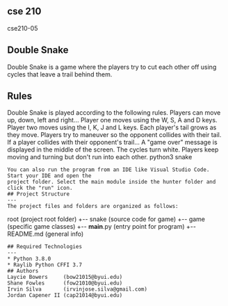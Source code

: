 ## cse 210
cse210-05
## Double Snake
Double Snake is a game where the players try to cut each other off using cycles that leave a trail behind them.
## Rules
Double Snake is played according to the following rules.
Players can move up, down, left and right...
Player one moves using the W, S, A and D keys.
Player two moves using the I, K, J and L keys.
Each player's tail grows as they move.
Players try to maneuver so the opponent collides with their tail.
If a player collides with their opponent's trail...
A "game over" message is displayed in the middle of the screen.
The cycles turn white.
Players keep moving and turning but don't run into each other.
python3 snake
```
You can also run the program from an IDE like Visual Studio Code. Start your IDE and open the
project folder. Select the main module inside the hunter folder and click the "run" icon.
## Project Structure
---
The project files and folders are organized as follows:
```
root                    (project root folder)
+-- snake               (source code for game)
  +-- game              (specific game classes)
  +-- __main__.py       (entry point for program)
+-- README.md           (general info)
```
## Required Technologies
---
* Python 3.8.0
* Raylib Python CFFI 3.7
## Authors
Laycie Bowers     (bow21015@byui.edu)
Shane Fowles      (fow21010@byui.edu)
Irvin Silva       (irvinjose.silva@gmail.com)
Jordan Capener II (cap21014@byui.edu)

